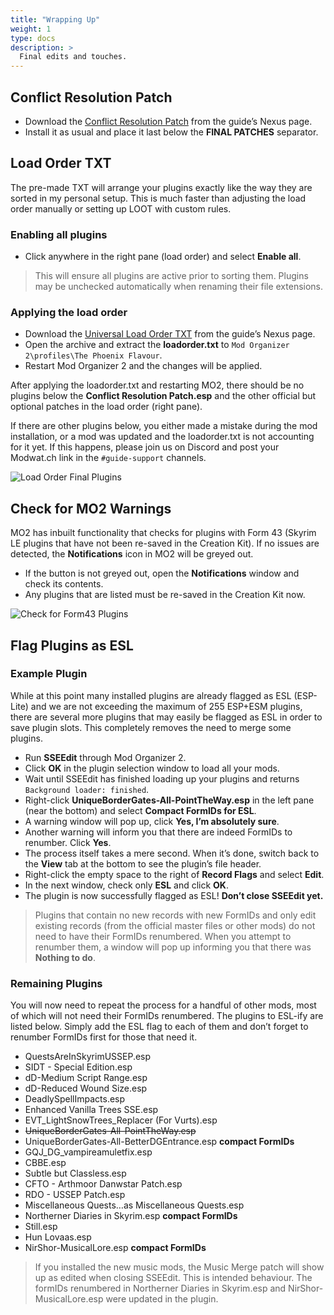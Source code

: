 ```yaml
---
title: "Wrapping Up"
weight: 1
type: docs
description: >
  Final edits and touches.
---
```


## Conflict Resolution Patch

* Download the [Conflict Resolution Patch](https://www.nexusmods.com/skyrimspecialedition/mods/14223?tab=files) from the guide’s Nexus page.
* Install it as usual and place it last below the **FINAL PATCHES** separator.

## Load Order TXT

The pre-made TXT will arrange your plugins exactly like the way they are sorted in my personal setup. This is much faster than adjusting the load order manually or setting up LOOT with custom rules.

### Enabling all plugins

- Click anywhere in the right pane (load order) and select **Enable all**.

> This will ensure all plugins are active prior to sorting them. Plugins may be unchecked automatically when renaming their file extensions.

### Applying the load order

* Download the [Universal Load Order TXT](https://www.nexusmods.com/skyrimspecialedition/mods/14223?tab=files) from the guide’s Nexus page.
* Open the archive and extract the **loadorder.txt** to `Mod Organizer 2\profiles\The Phoenix Flavour`.
* Restart Mod Organizer 2 and the changes will be applied.

After applying the loadorder.txt and restarting MO2, there should be no plugins below the **Conflict Resolution Patch.esp** and the other official but optional patches in the load order (right pane).

If there are other plugins below, you either made a mistake during the mod installation, or a mod was updated and the loadorder.txt is not accounting for it yet. If this happens, please join us on Discord and post your Modwat.ch link in the `#guide-support` channels.

![Load Order Final Plugins](/Pictures/finalisation/loadorder-final-plugins.png)

## Check for MO2 Warnings

MO2 has inbuilt functionality that checks for plugins with Form 43 (Skyrim LE plugins that have not been re-saved in the Creation Kit). If no issues are detected, the **Notifications** icon in MO2 will be greyed out.

* If the button is not greyed out, open the **Notifications** window and check its contents.
* Any plugins that are listed must be re-saved in the Creation Kit now.

![Check for Form43 Plugins](/Pictures/finalisation/check_for_form43_plugin.png)

## Flag Plugins as ESL

### Example Plugin

While at this point many installed plugins are already flagged as ESL (ESP-Lite) and we are not exceeding the maximum of 255 ESP+ESM plugins, there are several more plugins that may easily be flagged as ESL in order to save plugin slots. This completely removes the need to merge some plugins.

* Run **SSEEdit** through Mod Organizer 2.
* Click **OK** in the plugin selection window to load all your mods.
* Wait until SSEEdit has finished loading up your plugins and returns `Background loader: finished`.
* Right-click **UniqueBorderGates-All-PointTheWay.esp** in the left pane (near the bottom) and select **Compact FormIDs for ESL**.
* A warning window will pop up, click **Yes, I’m absolutely sure**.
* Another warning will inform you that there are indeed FormIDs to renumber. Click **Yes**.
* The process itself takes a mere second. When it’s done, switch back to the **View** tab at the bottom to see the plugin’s file header.
* Right-click the empty space to the right of **Record Flags** and select **Edit**.
* In the next window, check only **ESL** and click **OK**.
* The plugin is now successfully flagged as ESL! **Don’t close SSEEdit yet.**

> Plugins that contain no new records with new FormIDs and only edit existing records (from the official master files or other mods) do not need to have their FormIDs renumbered. When you attempt to renumber them, a window will pop up informing you that there was **Nothing to do**.

### Remaining Plugins

You will now need to repeat the process for a handful of other mods, most of which will not need their FormIDs renumbered. The plugins to ESL-ify are listed below. Simply add the ESL flag to each of them and don’t forget to renumber FormIDs first for those that need it.

* QuestsAreInSkyrimUSSEP.esp
* SIDT - Special Edition.esp
* dD-Medium Script Range.esp
* dD-Reduced Wound Size.esp
* DeadlySpellImpacts.esp
* Enhanced Vanilla Trees SSE.esp
* EVT_LightSnowTrees_Replacer (For Vurts).esp
* ~~UniqueBorderGates-All-PointTheWay.esp~~
* UniqueBorderGates-All-BetterDGEntrance.esp **compact FormIDs**
* GQJ_DG_vampireamuletfix.esp
* CBBE.esp
* Subtle but Classless.esp
* CFTO - Arthmoor Danwstar Patch.esp
* RDO - USSEP Patch.esp
* Miscellaneous Quests…as Miscellaneous Quests.esp
* Northerner Diaries in Skyrim.esp **compact FormIDs**
* Still.esp
* Hun Lovaas.esp
* NirShor-MusicalLore.esp **compact FormIDs**

> If you installed the new music mods, the Music Merge patch will show up as edited when closing SSEEdit. This is intended behaviour. The formIDs renumbered in Northerner Diaries in Skyrim.esp and NirShor-MusicalLore.esp were updated in the plugin.